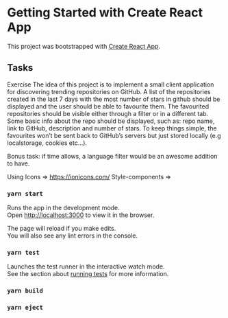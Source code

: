 # Getting Started with Create React App

This project was bootstrapped with [Create React App](https://github.com/facebook/create-react-app).

## Tasks

Exercise
The idea of this project is to implement a small client application for discovering trending
repositories on GitHub.
A list of the repositories created in the last 7 days with the most number of stars in
github should be displayed and the user should be able to favourite them.
The favourited repositories should be visible either through a filter or in a different
tab. Some basic info about the repo should be displayed, such as: repo name, link
to GitHub, description and number of stars.
To keep things simple, the favourites won’t be sent back to GitHub’s servers but just
stored locally (e.g localstorage, cookies etc...).

Bonus task: if time allows, a language filter would be an awesome addition to
have.

Using Icons => https://ionicons.com/
Style-components => 

### `yarn start`

Runs the app in the development mode.\
Open [http://localhost:3000](http://localhost:3000) to view it in the browser.

The page will reload if you make edits.\
You will also see any lint errors in the console.

### `yarn test`

Launches the test runner in the interactive watch mode.\
See the section about [running tests](https://facebook.github.io/create-react-app/docs/running-tests) for more information.

### `yarn build`


### `yarn eject`
